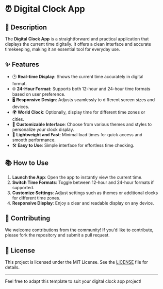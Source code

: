 # ⏰ Digital Clock App

## 🚀 Description

The **Digital Clock App** is a straightforward and practical application that displays the current time digitally. It offers a clean interface and accurate timekeeping, making it an essential tool for everyday use.

## ✨ Features

- 🕒 **Real-time Display**: Shows the current time accurately in digital format.
- 🌐 **24-Hour Format**: Supports both 12-hour and 24-hour time formats based on user preference.
- 🖥️ **Responsive Design**: Adjusts seamlessly to different screen sizes and devices.
- 🌍 **World Clock**: Optionally, display time for different time zones or cities.
- 🎨 **Customizable Interface**: Choose from various themes and styles to personalize your clock display.
- 🚀 **Lightweight and Fast**: Minimal load times for quick access and smooth performance.
- 🛠️ **Easy to Use**: Simple interface for effortless time checking.

## 📚 How to Use

1. **Launch the App**: Open the app to instantly view the current time.
2. **Switch Time Formats**: Toggle between 12-hour and 24-hour formats if supported.
3. **Customize Settings**: Adjust settings such as themes or additional clocks for different time zones.
4. **Responsive Display**: Enjoy a clear and readable display on any device.

## 🤝 Contributing

We welcome contributions from the community! If you'd like to contribute, please fork the repository and submit a pull request.

## 📄 License

This project is licensed under the MIT License. See the [LICENSE](LICENSE) file for details.

---

Feel free to adapt this template to suit your digital clock app project!
